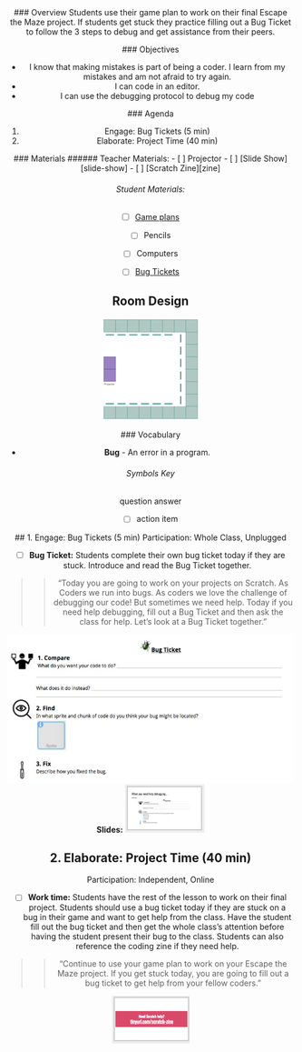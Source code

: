 <header class='header' title='Bug Tickets' subtitle='Lesson 25'/>

<notable>
<iconp src='/icons/activity.png'>### Overview</iconp>
Students use their game plan to work on their final Escape the Maze project. If students get stuck they practice filling out a Bug Ticket to follow the 3 steps to debug and get assistance from their peers.

<iconp src='/icons/objectives.png'>### Objectives</iconp>
- I know that making mistakes is part of being a coder. I learn from my mistakes and am not afraid to try again.
- I can code in an editor.
- I can use the debugging protocol to debug my code

<iconp src='/icons/agenda.png'>### Agenda</iconp>
1. Engage: Bug Tickets (5 min)
1. Elaborate: Project Time (40 min)

<note>
<iconp src='/icons/materials.png'>### Materials</iconp>
###### Teacher Materials:
- [ ] Projector
- [ ] [Slide Show][slide-show]
- [ ] [Scratch Zine][zine]

###### Student Materials:
- [ ] [Game plans][plan]
- [ ] Pencils
- [ ] Computers
- [ ] [Bug Tickets][bug]


</note>

## Room Design
![room](/images/layout-online.png)

<note>

<iconp src='/icons/vocab.png'>### Vocabulary</iconp>
- **Bug** - An error in a program.

###### Symbols Key
<iconp ml='1.65em' type='question'>question</iconp>
<iconp ml='1.65em' type='answer'>answer</iconp>
- [ ] action item
</note>

<pagebreak/>
## 1. Engage: Bug Tickets (5 min)
Participation: Whole Class, Unplugged

- [ ] **Bug Ticket:** Students complete their own bug ticket today if they are stuck. Introduce and read the Bug Ticket together.

> > “Today you are going to work on your projects on Scratch. As Coders we run into bugs. As coders we love the challenge of debugging our code! But sometimes we need help. Today if you need help debugging, fill out a Bug Ticket and then ask the class for help. Let’s look at a Bug Ticket together.”

![bug-ticket](./images/bug-ticket2.jpeg)
<note>**Slides:** ![slide-bug](./images/slides-bug.jpeg)</note>

<pagebreak/>

## 2. Elaborate: Project Time (40 min)
Participation: Independent, Online

- [ ] **Work time:** Students have the rest of the lesson to work on their final project. Students should use a bug ticket today if they are stuck on a bug in their game and want to get help from the class. Have the student fill out the bug ticket and then get the whole class’s attention before having the student present their bug to the class. Students can also reference the coding zine if they need help.

> > “Continue to use your game plan to work on your Escape the Maze project. If you get stuck today, you are going to fill out a bug ticket to get help from your fellow coders.”

<note>![Zine](./images/zine.png)</note>
</notable>

[slide-show]: https://docs.google.com/presentation/d/1Bs22hSHlNsuN8L8ZuqORJniIYr8jt4KCWWDC19_DO-A/edit?usp=sharing
[bug]: https://docs.google.com/document/d/1nsZKA0Pq9K1XtSI7n0oyUqLmY5HV9E9t4LU_wkDZJYA/edit?usp=sharing
[plan]: https://drive.google.com/file/d/0B2wBzr9vcXjPN3hPQmItMndvQ1k/view
[zine]: https://tinyurl.com/scratch-zine
